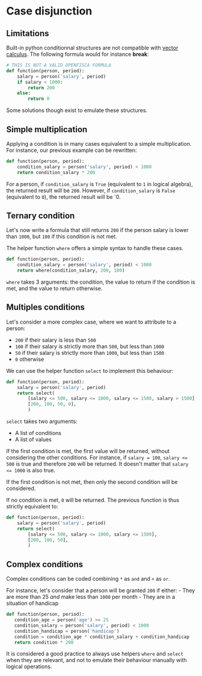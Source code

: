 # Case disjunction

## Limitations

Built-in python conditionnal structures are not compatible with [vector calculus](25_vectorial_computing.md).  The following formula would for instance **break**:

```py
# THIS IS NOT A VALID OPENFISCA FORMULA
def function(person, period):
    salary = person('salary', period)
    if salary < 1000:
        return 200
    else:
        return 0
```

Some solutions though exist to emulate these structures.

## Simple multiplication

Applying a condition is in many cases equivalent to a simple multiplication. For instance, our previous example can be rewritten:

```py
def function(person, period):
    condition_salary = person('salary', period) < 1000
    return condition_salary * 200
```

For a person, if  `condition_salary` is `True` (equivalent to `1` in logical algebra), the returned result will be `200`. However, if `condition_salary` is `False` (equivalent to `0`), the returned result will be `0.

## Ternary condition
 
Let's now write a formula that still returns `200` if the person salary is lower than `1000`, but `100` if this condition is not met.

The helper function `where` offers a simple syntax to handle these cases.

```py
def function(person, period):
    condition_salary = person('salary', period) < 1000
    return where(condition_salary, 200, 100)
```

`where` takes 3 arguments: the condition, the value to return if the condition is met, and the value to return otherwise.

## Multiples conditions

Let's consider a more complex case, where we want to attribute to a person:
- `200` if their salary is less than `500`
- `100` if their salary is strictly more than `500`, but less than `1000`
- `50` if their salary is strictly more than `1000`, but less than `1500`
- `0` otherwise

We can use the helper function `select` to implement this behaviour:

```py
def function(person, period):
    salary = person('salary', period)
    return select(
        [salary <= 500, salary <= 1000, salary <= 1500, salary > 1500],
        [200, 100, 50, 0],
        )
```

`select` takes two arguments:
- A list of conditions
- A list of values

If the first condition is met, the first value will be returned, without considering the other conditions. For instance, if `salary = 100`, `salary <= 500` is true and therefore `200` will be returned. It doesn't matter that `salary <= 1000` is also true.

If the first condition is not met, then only the second condition will be considered.

If no condition is met, `0` will be returned. The previous function is thus strictly equivalent to:

```py
def function(person, period):
    salary = person('salary', period)
    return select(
        [salary <= 500, salary <= 1000, salary <= 1500],
        [200, 100, 50],
        )
```

## Complex conditions

Complex conditions can be coded combining `*` as `and` and `+` as `or`.

For instance, let's consider that a person will be granted `200` if either:
    - They are more than 25 *and* make less than `1000` per month
    - They are in a situation of handicap

 ```py
def function(person, period):
    condition_age = person('age') >= 25
    condition_salary = person('salary', period) < 1000
    condition_handicap = person('handicap')
    condition = condition_age * condition_salary + condition_handicap
    return condition * 200
```

It is considered a good practice to always use helpers `where` and `select` when they are relevant, and not to emulate their behaviour manually with logical operations.
